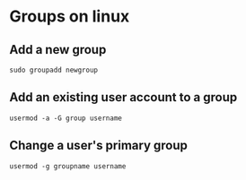 # Groups on linux

## Add a new group

```
sudo groupadd newgroup
```

## Add an existing user account to a group

```
usermod -a -G group username
```

## Change a user's primary group

```
usermod -g groupname username
```
